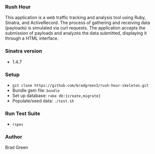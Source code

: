 ### Rush Hour

This application is a web traffic tracking and analysis tool using Ruby, 
Sinatra, and ActiveRecord. The process of gathering and receiving data 
(payloads) is simulated via curl requests. The application accepts the 
submission of payloads and analyzes the data submitted, displaying it through a 
HTML interface.

### Sinatra version
* 1.4.7

### Setup

* ```git clone https://github.com/bradgreen3/rush-hour-skeleton.git```
* Bundle gem file: ```bundle```
* Set up database: ```rake db:{create,migrate}```
* Populate/seed data: ```./test.sh```

### Run Test Suite

* ```rspec```

### Author
Brad Green

